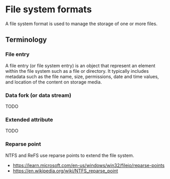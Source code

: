 # File system formats

A file system format is used to manage the storage of one or more files.

## Terminology

### File entry

A file entry (or file system entry) is an object that represent an element within
the file system such as a file or directory. It typically includes metadata such
as the file name, size, permissions, date and time values, and location of the
content on storage media.

### Data fork (or data stream)

TODO

### Extended attribute

TODO

### Reparse point

NTFS and ReFS use reparse points to extend the file system.

* https://learn.microsoft.com/en-us/windows/win32/fileio/reparse-points
* https://en.wikipedia.org/wiki/NTFS_reparse_point
